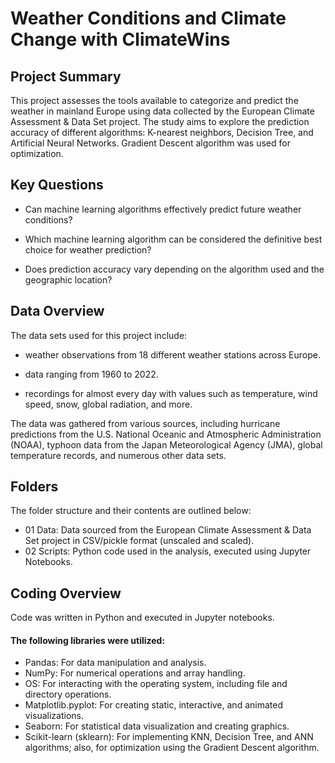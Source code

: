 # Weather Conditions and Climate Change with ClimateWins

## Project Summary
This project assesses the tools available to categorize and predict the weather in mainland Europe using data collected by the European Climate Assessment & Data Set project. The study aims to explore the prediction accuracy of different
algorithms: K-nearest neighbors, Decision Tree, and Artificial Neural Networks. Gradient Descent algorithm was used for optimization.

## Key Questions
- Can machine learning algorithms effectively predict future weather conditions?

- Which machine learning algorithm can be considered the definitive best choice for weather prediction?

- Does prediction accuracy vary depending on the algorithm used and the geographic location?

## Data Overview
The data sets used for this project include:

- weather observations from 18 different weather stations across Europe.
  
- data ranging from 1960 to 2022.
  
- recordings for almost every day with values such as temperature, wind speed, snow, global radiation, and more. 

The data was gathered from various sources, including hurricane predictions from the U.S. National Oceanic and Atmospheric Administration (NOAA), typhoon data from the Japan Meteorological Agency (JMA), global temperature records, and numerous other data sets.


## Folders
The folder structure and their contents are outlined below:
- 01 Data: Data sourced from the European Climate Assessment & Data Set project in CSV/pickle format (unscaled and scaled).
- 02 Scripts: Python code used in the analysis, executed using Jupyter Notebooks.

## Coding Overview
Code was written in Python and executed in Jupyter notebooks.
#### The following libraries were utilized:
- Pandas: For data manipulation and analysis.
- NumPy: For numerical operations and array handling.
- OS: For interacting with the operating system, including file and directory operations.
- Matplotlib.pyplot: For creating static, interactive, and animated visualizations.
- Seaborn: For statistical data visualization and creating graphics.
- Scikit-learn (sklearn): For implementing KNN, Decision Tree, and ANN algorithms; also, for optimization using the Gradient Descent algorithm.

